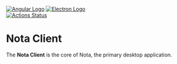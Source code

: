 [![Angular Logo](https://www.vectorlogo.zone/logos/angular/angular-icon.svg)](https://angular.io/) [![Electron Logo](https://www.vectorlogo.zone/logos/electronjs/electronjs-icon.svg)](https://electronjs.org/)  
[![Actions Status](https://github.com/spliitzx/nota/workflows/Client%20(Node%20CI)/badge.svg)](https://github.com/spliitzx/nota/actions)

# Nota Client

The **Nota Client** is the core of Nota, the primary desktop application.